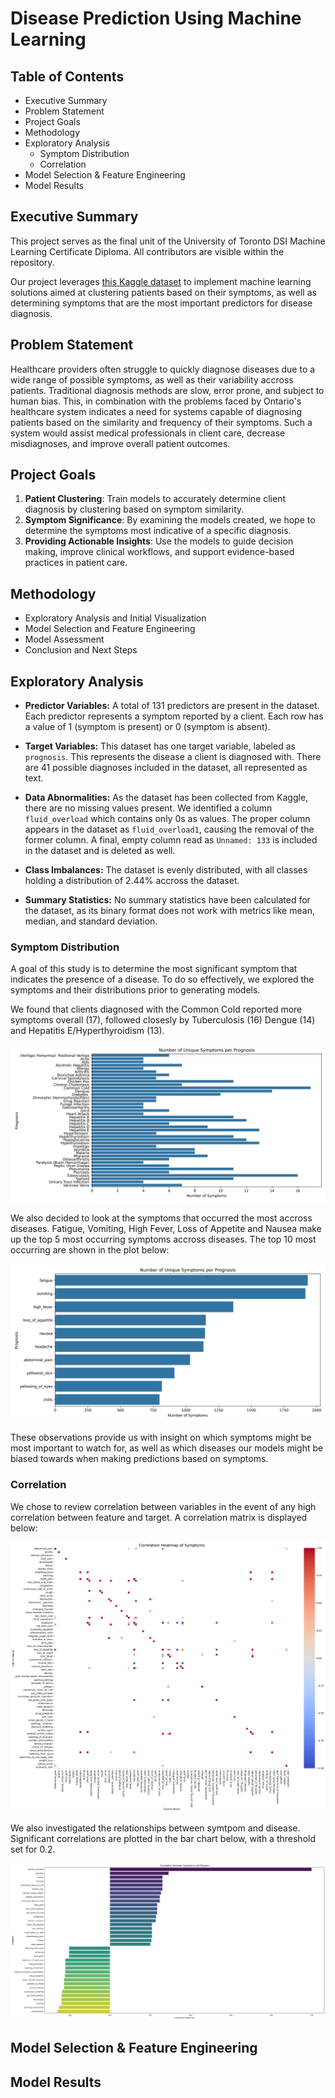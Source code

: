 # Disease Prediction Using Machine Learning
## Table of Contents 
- Executive Summary 
- Problem Statement
- Project Goals 
- Methodology 
- Exploratory Analysis
    - Symptom Distribution 
    - Correlation
- Model Selection & Feature Engineering 
- Model Results 


## Executive Summary
This project serves as the final unit of the University of Toronto DSI Machine Learning Certificate Diploma. All contributors are visible within the repository. 

Our project leverages [this Kaggle dataset](https://www.kaggle.com/datasets/kaushil268/disease-prediction-using-machine-learning) to implement machine learning solutions aimed at clustering patients based on their symptoms, as well as determining symptoms that are the most important predictors for disease diagnosis.


## Problem Statement
Healthcare providers often struggle to quickly diagnose diseases due to a wide range of possible symptoms, as well as their variability accross patients. Traditional diagnosis methods are slow, error prone, and subject to human bias. This, in combination with the problems faced by Ontario's healthcare system indicates a need for systems capable of diagnosing patients based on the similarity and frequency of their symptoms. Such a system would assist medical professionals in client care, decrease misdiagnoses, and improve overall patient outcomes. 


## Project Goals
1. **Patient Clustering**: Train models to accurately determine client diagnosis by clustering based on symptom similarity.  
2. **Symptom Significance**: By examining the models created, we hope to determine the symptoms most indicative of a specific diagnosis. 
3. **Providing Actionable Insights**: Use the models to guide decision making, improve clinical workflows, and support evidence-based practices in patient care.

## Methodology
- Exploratory Analysis and Initial Visualization
- Model Selection and Feature Engineering 
- Model Assessment 
- Conclusion and Next Steps 


## Exploratory Analysis 
- **Predictor Variables:** A total of 131 predictors are present in the dataset. Each predictor represents a symptom reported by a client. Each row has a value of 1 (symptom is present) or 0 (symptom is absent). 

- **Target Variables:** This dataset has one target variable, labeled as `prognosis`. This represents the disease a client is diagnosed with. There are 41 possible diagnoses included in the dataset, all represented as text. 

- **Data Abnormalities:** As the dataset has been collected from Kaggle, there are no missing values present. We identified a column `fluid_overload` which contains only 0s as values. The proper column appears in the dataset as `fluid_overload1`, causing the removal of the former column. A final, empty column read as `Unnamed: 133` is included in the dataset and is deleted as well. 

- **Class Imbalances:** The dataset is evenly distributed, with all classes holding a distribution of 2.44% accross the dataset. 

- **Summary Statistics:** No summary statistics have been calculated for the dataset, as its binary format does not work with metrics like mean, median, and standard deviation. 


### Symptom Distribution
A goal of this study is to determine the most significant symptom that indicates the presence of a disease. To do so effectively, we explored the symptoms and their distributions prior to generating models. 

We found that clients diagnosed with the Common Cold reported more symptoms overall (17), followed closesly by Tuberculosis (16) Dengue (14) and Hepatitis E/Hyperthyroidism (13). 

![Number of Unique Symptoms per Prognosis](images/unique_symptoms_per_prognosis.png)

We also decided to look at the symptoms that occurred the most accross diseases. Fatigue, Vomiting, High Fever, Loss of Appetite and Nausea make up the top 5 most occurring symptoms accross diseases. The top 10 most occurring are shown in the plot below: 

![Most Frequently Occurring Symptoms](images/symptoms_total_count.png)

These observations provide us with insight on which symptoms might be most important to watch for, as well as which diseases our models might be biased towards when making predictions based on symptoms. 

### Correlation
We chose to review correlation between variables in the event of any high correlation between feature and target. A correlation matrix is displayed below: 

![Correlation Matrix Between Symptoms](images/symptom_heatmap.png)

We also investigated the relationships between symtpom and disease. Significant correlations are plotted in the bar chart below, with a threshold set for 0.2. 

![Significant Correlations between Symptoms and Disease](images/symptom_disease_correlation.png)

## Model Selection & Feature Engineering

## Model Results 
